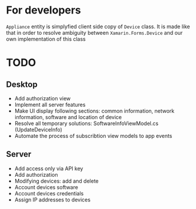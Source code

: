 # For developers
```Appliance``` entity is simplyfied client side copy of ```Device``` class. It is made like that in order to resolve ambiguity between ```Xamarin.Forms.Device``` and our own implementation of this class

# TODO
## Desktop
- Add authorization view
- Implement all server features
- Make UI display following sections: common information, network information, software and location of device
- Resolve all temporary solutions: SoftwareInfoViewModel.cs (UpdateDeviceInfo)
- Automate the process of subscribtion view models to app events

## Server
- Add access only via API key
- Add authorization
- Modifying devices: add and delete
- Account devices software
- Account devices credentials
- Assign IP addresses to devices
